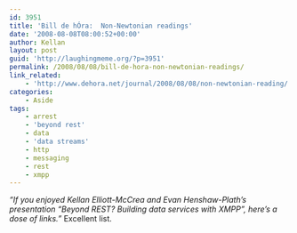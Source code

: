 ```yaml
---
id: 3951
title: 'Bill de hÓra:  Non-Newtonian readings'
date: '2008-08-08T08:00:52+00:00'
author: Kellan
layout: post
guid: 'http://laughingmeme.org/?p=3951'
permalink: /2008/08/08/bill-de-hora-non-newtonian-readings/
link_related:
    - 'http://www.dehora.net/journal/2008/08/08/non-newtonian-reading/'
categories:
    - Aside
tags:
    - arrest
    - 'beyond rest'
    - data
    - 'data streams'
    - http
    - messaging
    - rest
    - xmpp
---
```


*“If you enjoyed Kellan Elliott-McCrea and Evan Henshaw-Plath’s presentation “Beyond REST? Building data services with XMPP”, here’s a dose of links.”* Excellent list.